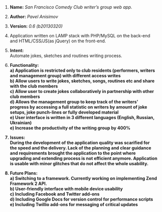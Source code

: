 1. <b>Name:</b> <i>San Francisco Comedy Club writer’s group web app.</i>

2. <b>Author:</b> <i>Pavel Anisimov</i>

3. <b>Version:</b> <i>0.6 (b20130320)</i>

4. Application written on LAMP stack with PHP/MySQL on the back-end and HTML/CSS/JS(as jQuery) on the front-end. 

5. <b>Intent:</b><br>
Automate jokes, sketches and routines writing process.

5. <b>Functionality: <br>
     a) Application is restricted only to club residents (performers, writers and management group) with different access writes<br>
     b) Allow users to write jokes, sketches, songs, routines etc and share with the club members<br>
     c) Allow user to create jokes collaboratively in partnership with other club members<br>
     d) Allows the management group to keep track of the writers’ progress by accessing a full statistic on writers by amount of joke setups, joke punch-lines or fully developed material<br>
     e) User interface is written in 3 different languages (English, Russian, Ukrainian) <br>
     e) Increase the productivity of the writing group by 400%<br>

6. <b>Issues:</b><br>
During the development of the application quality was scarified for the speed and the delivery. Lack of the planning and clear guidance and requirements brought the application to the point where upgrading and extending process is not efficient anymore. Application is usable with minor glitches that do not affect the whole usability.  

7. <b>Future Plans:</b><br>
     a) Switching to a framework. Currently working on implementing Zend Framework 2 API.<br>
     b) User-friendly interface with mobile device usability<br>
     c) Including Facebook and Twitter add-ons<br>
     d) Including Google Docs for version control for performance scripts<br>
     e) Including Twillio add-ons for messaging of critical updates<br>

